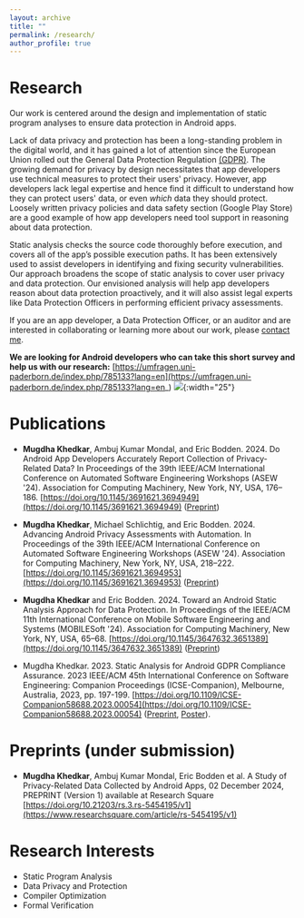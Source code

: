 ```yaml
---
layout: archive
title: ""
permalink: /research/
author_profile: true
---
```


**Research**
=====
Our work is centered around the design and implementation of static program analyses to ensure data protection in Android apps. 

Lack of data privacy and protection has been a long-standing problem in the digital world, and it has gained a lot of attention since the European Union rolled out the General Data Protection Regulation [(GDPR)](https://gdpr-info.eu/). The growing demand for privacy by design necessitates that app developers use technical measures to protect their users' privacy. However, app developers lack legal expertise and hence find it difficult to understand how they can protect users' data, or even *which* data they should protect. Loosely written privacy policies and data safety section (Google Play Store) are a good example of how app developers need tool support in reasoning about data protection.

Static analysis checks the source code thoroughly before execution, and covers all of the app’s possible execution paths. It has been extensively used to assist developers in identifying and fixing security vulnerabilities. Our approach broadens the scope of static analysis to cover user privacy and data protection. Our envisioned analysis will help app developers reason about data protection proactively, and it will also assist legal experts like Data Protection Officers in performing efficient privacy assessments. 

If you are an app developer, a Data Protection Officer, or an auditor and are interested in collaborating or learning more about our work, please [contact me](mailto:mugdha.khedkar@upb.de). 


**We are looking for Android developers who can take this short survey and help us with our research:** [https://umfragen.uni-paderborn.de/index.php/785133?lang=en](https://umfragen.uni-paderborn.de/index.php/785133?lang=en_) ![](images/new.jpeg){:width="25"}


**Publications**
=====

* **Mugdha Khedkar**, Ambuj Kumar Mondal, and Eric Bodden. 2024. Do Android App Developers Accurately Report Collection of Privacy-Related Data? In Proceedings of the 39th IEEE/ACM International Conference on Automated Software Engineering Workshops (ASEW '24). Association for Computing Machinery, New York, NY, USA, 176–186. [https://doi.org/10.1145/3691621.3694949](https://doi.org/10.1145/3691621.3694949) ([Preprint](https://arxiv.org/abs/2409.04167))

* **Mugdha Khedkar**, Michael Schlichtig, and Eric Bodden. 2024. Advancing Android Privacy Assessments with Automation. In Proceedings of the 39th IEEE/ACM International Conference on Automated Software Engineering Workshops (ASEW '24). Association for Computing Machinery, New York, NY, USA, 218–222. [https://doi.org/10.1145/3691621.3694953](https://doi.org/10.1145/3691621.3694953) ([Preprint](https://arxiv.org/abs/2409.06564))

* **Mugdha Khedkar** and Eric Bodden. 2024. Toward an Android Static Analysis Approach for Data Protection. In Proceedings of the IEEE/ACM 11th International Conference on Mobile Software Engineering and Systems (MOBILESoft '24). Association for Computing Machinery, New York, NY, USA, 65–68. [https://doi.org/10.1145/3647632.3651389](https://doi.org/10.1145/3647632.3651389) ([Preprint](https://arxiv.org/abs/2402.07889))

* Mugdha Khedkar. 2023. Static Analysis for Android GDPR Compliance Assurance. 2023 IEEE/ACM 45th International Conference on Software Engineering: Companion Proceedings (ICSE-Companion), Melbourne, Australia, 2023, pp. 197-199. [https://doi.org/10.1109/ICSE-Companion58688.2023.00054](https://doi.org/10.1109/ICSE-Companion58688.2023.00054) ([Preprint](https://arxiv.org/abs/2303.09606), [Poster]({{mugdhak30.github.io}}/assets/MugdhaICSE2023Poster.pdf)).


**Preprints (under submission)**
=====

* **Mugdha Khedkar**, Ambuj Kumar Mondal, Eric Bodden et al. A Study of Privacy-Related Data Collected by Android Apps, 02 December 2024, PREPRINT (Version 1) available at Research Square [https://doi.org/10.21203/rs.3.rs-5454195/v1](https://www.researchsquare.com/article/rs-5454195/v1)


**Research Interests**
=====
* Static Program Analysis
* Data Privacy and Protection
* Compiler Optimization 
* Formal Verification
